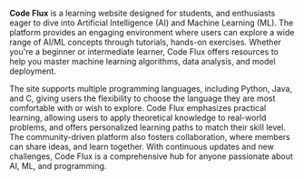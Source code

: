 

**Code Flux** is a learning website designed for students, and enthusiasts eager to dive into Artificial Intelligence (AI) and Machine Learning (ML). The platform provides an engaging environment where users can explore a wide range of AI/ML concepts through tutorials, hands-on exercises. Whether you're a beginner or intermediate learner, Code Flux offers resources to help you master machine learning algorithms, data analysis, and model deployment.

The site supports multiple programming languages, including Python, Java, and C, giving users the flexibility to choose the language they are most comfortable with or wish to explore. Code Flux emphasizes practical learning, allowing users to apply theoretical knowledge to real-world problems, and offers personalized learning paths to match their skill level. The community-driven platform also fosters collaboration, where members can share ideas, and learn together. With continuous updates and new challenges, Code Flux is a comprehensive hub for anyone passionate about AI, ML, and programming.
